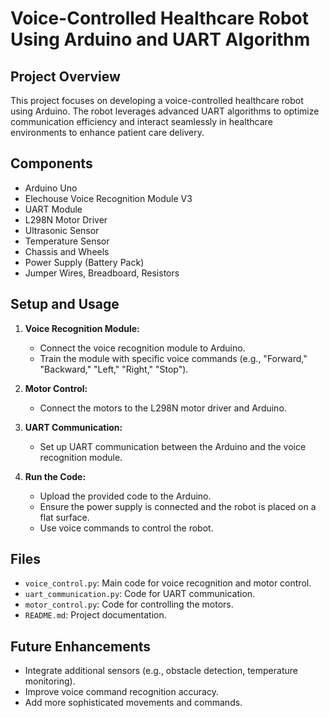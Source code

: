 # Voice-Controlled Healthcare Robot Using Arduino and UART Algorithm

## Project Overview
This project focuses on developing a voice-controlled healthcare robot using Arduino. The robot leverages advanced UART algorithms to optimize communication efficiency and interact seamlessly in healthcare environments to enhance patient care delivery.

## Components
- Arduino Uno
- Elechouse Voice Recognition Module V3
- UART Module
- L298N Motor Driver
- Ultrasonic Sensor
- Temperature Sensor
- Chassis and Wheels
- Power Supply (Battery Pack)
- Jumper Wires, Breadboard, Resistors

## Setup and Usage
1. **Voice Recognition Module:**
   - Connect the voice recognition module to Arduino.
   - Train the module with specific voice commands (e.g., "Forward," "Backward," "Left," "Right," "Stop").

2. **Motor Control:**
   - Connect the motors to the L298N motor driver and Arduino.

3. **UART Communication:**
   - Set up UART communication between the Arduino and the voice recognition module.

4. **Run the Code:**
   - Upload the provided code to the Arduino.
   - Ensure the power supply is connected and the robot is placed on a flat surface.
   - Use voice commands to control the robot.

## Files
- `voice_control.py`: Main code for voice recognition and motor control.
- `uart_communication.py`: Code for UART communication.
- `motor_control.py`: Code for controlling the motors.
- `README.md`: Project documentation.

## Future Enhancements
- Integrate additional sensors (e.g., obstacle detection, temperature monitoring).
- Improve voice command recognition accuracy.
- Add more sophisticated movements and commands.

